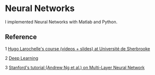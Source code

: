 # Neural Networks 

I implemented Neural Networks with Matlab and Python.




## Reference
1 [Hugo Larochelle's course (videos + slides) at Université de Sherbrooke](http://info.usherbrooke.ca/hlarochelle/neural_networks/content.html)

2 [Deep Learning](https://www.deeplearningbook.org/)

3 [Stanford's tutorial (Andrew Ng et al.) on Multi-Layer Neural Network](http://ufldl.stanford.edu/tutorial/supervised/MultiLayerNeuralNetworks/)
